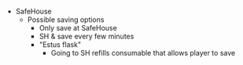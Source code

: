 - SafeHouse
	- Possible saving options
		- Only save at SafeHouse
		- SH & save every few minutes
		- "Estus flask"
			- Going to SH refills consumable that allows player to save
